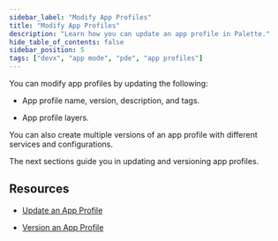 ```yaml
---
sidebar_label: "Modify App Profiles"
title: "Modify App Profiles"
description: "Learn how you can update an app profile in Palette."
hide_table_of_contents: false
sidebar_position: 5
tags: ["devx", "app mode", "pde", "app profiles"]
---
```


You can modify app profiles by updating the following:

- App profile name, version, description, and tags. 

- App profile layers.

You can also create multiple versions of an app profile with different services and configurations. 

The next sections guide you in updating and versioning app profiles.

## Resources

- [Update an App Profile](update-app-profile.md)

- [Version an App Profile](version-app-profile.md)
